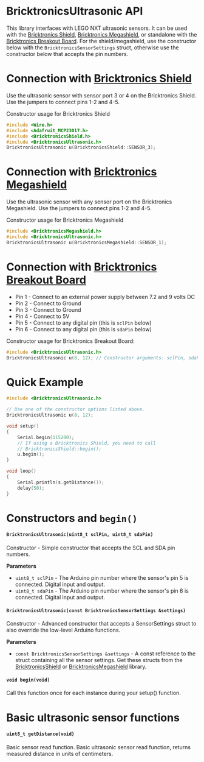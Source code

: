 # BricktronicsUltrasonic API

This library interfaces with LEGO NXT ultrasonic sensors. It can be used with the [Bricktronics Shield](https://store.wayneandlayne.com/products/bricktronics-shield-kit.html), [Bricktronics Megashield](https://store.wayneandlayne.com/products/bricktronics-megashield-kit.html), or standalone with the [Bricktronics Breakout Board](https://store.wayneandlayne.com/products/bricktronics-breakout-board.html). For the shield/megashield, use the constructor below with the `BricktronicsSensorSettings` struct, otherwise use the constructor below that accepts the pin numbers.

# Connection with [Bricktronics Shield](https://store.wayneandlayne.com/products/bricktronics-shield-kit.html)

Use the ultrasonic sensor with sensor port 3 or 4 on the Bricktronics Shield. Use the jumpers to connect pins 1-2 and 4-5.

Constructor usage for Bricktronics Shield
```C++
#include <Wire.h>
#include <Adafruit_MCP23017.h>
#include <BricktronicsShield.h>
#include <BricktronicsUltrasonic.h>
BricktronicsUltrasonic u(BricktronicsShield::SENSOR_3);
```

# Connection with [Bricktronics Megashield](https://store.wayneandlayne.com/products/bricktronics-megashield-kit.html)

Use the ultrasonic sensor with any sensor port on the Bricktronics Megashield. Use the jumpers to connect pins 1-2 and 4-5.

Constructor usage for Bricktronics Megashield
```C++
#include <BricktronicsMegashield.h>
#include <BricktronicsUltrasonic.h>
BricktronicsUltrasonic u(BricktronicsMegashield::SENSOR_1);
```

# Connection with [Bricktronics Breakout Board](https://store.wayneandlayne.com/products/bricktronics-breakout-board.html)

* Pin 1 - Connect to an external power supply between 7.2 and 9 volts DC
* Pin 2 - Connect to Ground
* Pin 3 - Connect to Ground
* Pin 4 - Connect to 5V
* Pin 5 - Connect to any digital pin (this is `sclPin` below)
* Pin 6 - Connect to any digital pin (this is `sdaPin` below)

Constructor usage for Bricktronics Breakout Board:
```C++
#include <BricktronicsUltrasonic.h>
BricktronicsUltrasonic u(8, 12); // Constructor arguments: sclPin, sdaPin
```

# Quick Example

```C++
#include <BricktronicsUltrasonic.h>

// Use one of the constructor options listed above.
BricktronicsUltrasonic u(8, 12);

void setup()
{
    Serial.begin(115200);
    // If using a Bricktronics Shield, you need to call
    // BricktronicsShield::begin();
    u.begin();
}

void loop()
{
    Serial.println(s.getDistance());
    delay(50);
}
```

# Constructors and `begin()`

#### `BricktronicsUltrasonic(uint8_t sclPin, uint8_t sdaPin)`

Constructor - Simple constructor that accepts the SCL and SDA pin numbers.

**Parameters**

* `uint8_t sclPin` - The Arduino pin number where the sensor's pin 5 is connected. Digital input and output.
* `uint8_t sdaPin` - The Arduino pin number where the sensor's pin 6 is connected. Digital input and output.


#### `BricktronicsUltrasonic(const BricktronicsSensorSettings &settings)`

Constructor - Advanced constructor that accepts a SensorSettings struct to also override the low-level Arduino functions.

**Parameters**

* `const BricktronicsSensorSettings &settings` - A const reference to the struct containing all the sensor settings. Get these structs from the [BricktronicsShield](https://github.com/wayneandlayne/BricktronicsShield) or [BricktronicsMegashield](https://github.com/wayneandlayne/BricktronicsMegashield) library.

#### `void begin(void)`

Call this function once for each instance during your setup() function.


# Basic ultrasonic sensor functions

#### `uint8_t getDistance(void)`

Basic sensor read function. Basic ultrasonic sensor read function, returns measured distance in units of centimeters.

